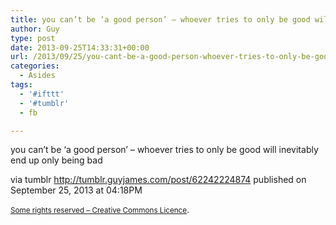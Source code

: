 ```yaml
---
title: you can’t be ‘a good person’ – whoever tries to only be good will inevitably end…
author: Guy
type: post
date: 2013-09-25T14:33:31+00:00
url: /2013/09/25/you-cant-be-a-good-person-whoever-tries-to-only-be-good-will-inevitably-end/
categories:
  - Asides
tags:
  - '#ifttt'
  - '#tumblr'
  - fb

---
```

you can&#8217;t be &#8216;a good person&#8217; &#8211; whoever tries to only be good will inevitably end up only being bad

via tumblr http://tumblr.guyjames.com/post/62242224874 published on September 25, 2013 at 04:18PM

<small><a href="https://creativecommons.org/licenses/by-nc/3.0/" target="_blank">Some rights reserved &#8211; Creative Commons Licence</a></small>.